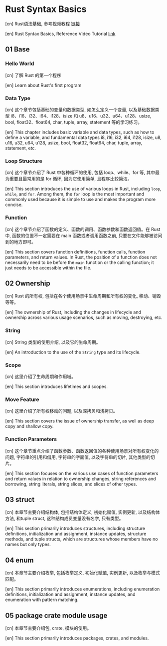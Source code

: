 # Rust Syntax Basics

[cn] Rust语法基础, 参考视频教程 [链接](https://www.bilibili.com/video/BV1hp4y1k7SV/)

[en] Rust Syntax Basics, Reference Video Tutorial [link](https://www.bilibili.com/video/BV1hp4y1k7SV/)

## 01 Base

### Hello World

[cn] 了解 Rust 的第一个程序

[en] Learn about Rust's first program

### Data Type

[cn] 这个章节包括基础的变量和数据类型, 如怎么定义一个变量, 以及基础数据类型 i8、i16、i32、i64、i128、isize 和 u8、u16、u32、u64、u128、usize, bool, float32、float64, char, tuple, array, statement 等的学习练习。

[en] This chapter includes basic variable and data types, such as how to define a variable, and fundamental data types i8, i16, i32, i64, i128, isize, u8, u16, u32, u64, u128, usize, bool, float32, float64, char, tuple, array, statement, etc.

### Loop Structure

[cn] 这个章节介绍了 Rust 中各种循环的使用, 包括 loop、while、for 等, 其中最为重要且最常用的是 for 循环, 因为它使用简单, 且程序比较简洁。

[en] This section introduces the use of various loops in Rust, including `loop`, `while`, and `for`. Among them, the `for` loop is the most important and commonly used because it is simple to use and makes the program more concise.

### Function

[cn] 这个章节介绍了函数的定义、函数的调用、函数参数和函数返回值。在 Rust 中, 函数的位置不一定需要在 main 函数或者调用函数之前, 只要在文件能够被访问到的地方即可。

[en] This section covers function definitions, function calls, function parameters, and return values. In Rust, the position of a function does not necessarily need to be before the `main` function or the calling function; it just needs to be accessible within the file.

## 02 Ownership

[cn] Rust 的所有权, 包括在各个使用场景中生命周期和所有权的变化, 移动、销毁等等。

[en] The ownership of Rust, including the changes in lifecycle and ownership across various usage scenarios, such as moving, destroying, etc.

### String

[cn] String 类型的使用介绍, 以及它的生命周期。

[en] An introduction to the use of the `String` type and its lifecycle.

### Scope

[cn] 这里介绍了生命周期和作用域。

[en] This section introduces lifetimes and scopes.

### Move Feature

[cn] 这里介绍了所有权移动的问题, 以及深拷贝和浅拷贝。

[en] This section covers the issue of ownership transfer, as well as deep copy and shallow copy.

### Function Parameters

[cn] 这个章节重点介绍了函数参数、函数返回值的各种使用场景对所有权变化的问题, 字符串的引用和借用, 字符串的字面值, 以及字符串的切片, 其他类型的切片。

[en] This section focuses on the various use cases of function parameters and return values in relation to ownership changes, string references and borrowing, string literals, string slices, and slices of other types.

## 03 struct

[cn] 本章节主要介绍结构体, 包括结构体定义, 初始化赋值, 实例更新, 以及结构体方法, 和tuple struct, 这种结构成员变量没有名字, 只有类型。

[en] This section primarily introduces structures, including structure definitions, initialization and assignment, instance updates, structure methods, and tuple structs, which are structures whose members have no names but only types.

## 04 enum

[cn] 本章节主要介绍枚举, 包括枚举定义, 初始化赋值, 实例更新, 以及枚举与模式匹配。

[en] This section primarily introduces enumerations, including enumeration definitions, initialization and assignment, instance updates, and enumeration with pattern matching.

## 05 package crate module usage

[cn] 本章节主要介绍包, crate, 模块的使用。

[en] This section primarily introduces packages, crates, and modules.
